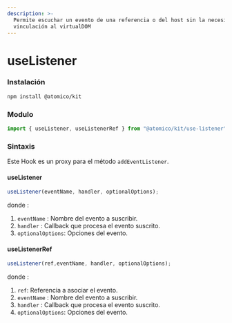 ```yaml
---
description: >-
  Permite escuchar un evento de una referencia o del host sin la necesidad de
  vinculación al virtualDOM
---
```


# useListener

### Instalación

```bash
npm install @atomico/kit
```

### Modulo

```javascript
import { useListener, useListenerRef } from "@atomico/kit/use-listener";
```

### Sintaxis

Este Hook es un proxy para el método `addEventListener`.

#### useListener

```javascript
useListener(eventName, handler, optionalOptions);
```

donde : 

1. `eventName` : Nombre del evento a suscribir.
2. `handler` : Callback que procesa el evento suscrito.
3. `optionalOptions`: Opciones del evento.

#### useListenerRef

```javascript
useListener(ref,eventName, handler, optionalOptions);
```

donde : 

1. `ref`: Referencia a asociar el evento.
2. `eventName` : Nombre del evento a suscribir.
3. `handler` : Callback que procesa el evento suscrito.
4. `optionalOptions`: Opciones del evento.

